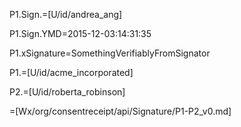 P1.Sign.=[U/id/andrea_ang]

P1.Sign.YMD=2015-12-03:14:31:35 

P1.xSignature=SomethingVerifiablyFromSignator

P1.=[U/id/acme_incorporated]

P2.=[U/id/roberta_robinson]

=[Wx/org/consentreceipt/api/Signature/P1-P2_v0.md]